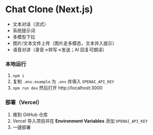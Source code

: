 # Chat Clone (Next.js)

- 文本对话（流式）
- 系统提示词
- 多模型下拉
- 图片/文本文件上传（图片走多模态，文本并入提示）
- 语音对讲（录音→转写→发送；AI 回复可朗读）

### 本地运行
1. `npm i`
2. 复制 `.env.example` 为 `.env` 并填入 `OPENAI_API_KEY`
3. `npm run dev` 然后打开 http://localhost:3000

### 部署（Vercel）
1. 推到 GitHub 仓库
2. Vercel 导入项目并在 **Environment Variables** 添加 `OPENAI_API_KEY`
3. 一键部署
